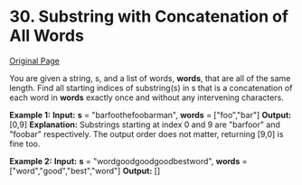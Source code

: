 # 30. Substring with Concatenation of All Words

[Original Page](https://leetcode.com/problems/substring-with-concatenation-of-all-words/)

You are given a string, s, and a list of words, **words**, that are all of the same length. Find all starting indices of substring(s) in s that is a concatenation of each word in **words** exactly once and without any intervening characters.

**Example 1:**
**Input:**
  **s** = "barfoothefoobarman",
  **words** = ["foo","bar"]
**Output:** [0,9]
**Explanation:** Substrings starting at index 0 and 9 are "barfoor" and "foobar" respectively.
The output order does not matter, returning [9,0] is fine too.

**Example 2:**
**Input:**
  **s** = "wordgoodgoodgoodbestword",
  **words** = ["word","good","best","word"]
**Output:** []

